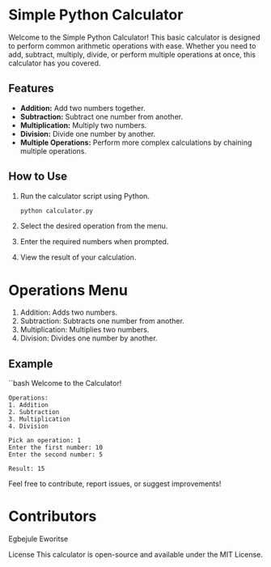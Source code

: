 # Simple Python Calculator

Welcome to the Simple Python Calculator! This basic calculator is designed to perform common arithmetic operations with ease. Whether you need to add, subtract, multiply, divide, or perform multiple operations at once, this calculator has you covered.

## Features

- **Addition:** Add two numbers together.
- **Subtraction:** Subtract one number from another.
- **Multiplication:** Multiply two numbers.
- **Division:** Divide one number by another.
- **Multiple Operations:** Perform more complex calculations by chaining multiple operations.

## How to Use

1. Run the calculator script using Python.

   ```bash
   python calculator.py

1. Select the desired operation from the menu.
2. Enter the required numbers when prompted.
3. View the result of your calculation.

# Operations Menu
1. Addition: Adds two numbers.
2. Subtraction: Subtracts one number from another.
3. Multiplication: Multiplies two numbers.
4. Division: Divides one number by another.

## Example
 ``bash
    Welcome to the Calculator!

    Operations:
    1. Addition
    2. Subtraction
    3. Multiplication
    4. Division
  
    Pick an operation: 1
    Enter the first number: 10
    Enter the second number: 5

    Result: 15


Feel free to contribute, report issues, or suggest improvements!

# Contributors
Egbejule Eworitse

License
This calculator is open-source and available under the MIT License.